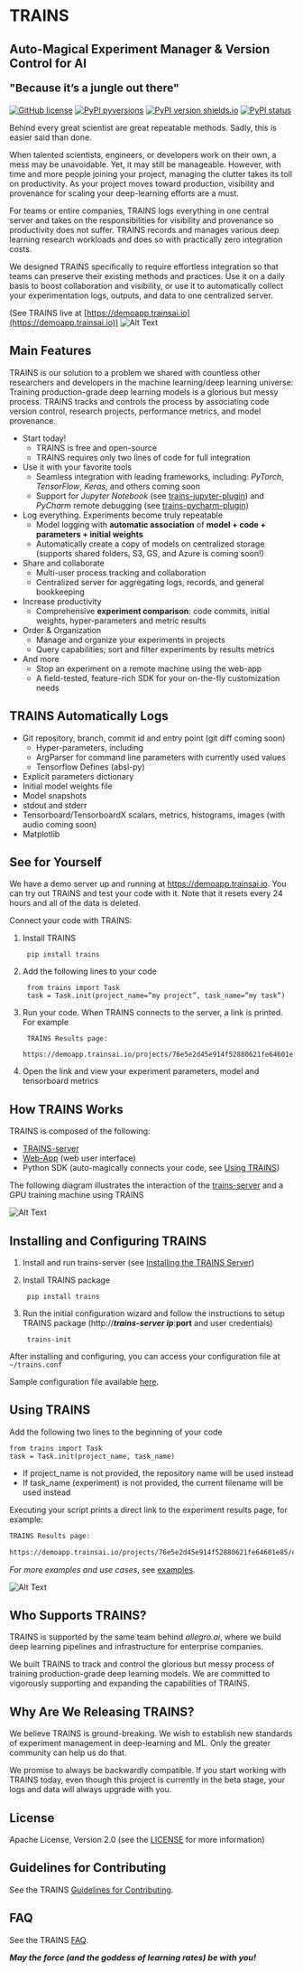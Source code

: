 # TRAINS
## Auto-Magical Experiment Manager & Version Control for AI

<p style="font-size:1.2rem; font-weight:700;">"Because it’s a jungle out there"</p>

[![GitHub license](https://img.shields.io/github/license/allegroai/trains.svg)](https://img.shields.io/github/license/allegroai/trains.svg)
[![PyPI pyversions](https://img.shields.io/pypi/pyversions/trains.svg)](https://img.shields.io/pypi/pyversions/trains.svg)
[![PyPI version shields.io](https://img.shields.io/pypi/v/trains.svg)](https://img.shields.io/pypi/v/trains.svg)
[![PyPI status](https://img.shields.io/pypi/status/trains.svg)](https://pypi.python.org/pypi/trains/)

Behind every great scientist are great repeatable methods. Sadly, this is easier said than done.

When talented scientists, engineers, or developers work on their own, a mess may be unavoidable.
Yet, it may still be manageable. However, with time and more people joining your project, managing the clutter takes
its toll on productivity. As your project moves toward production, visibility and provenance for scaling your
deep-learning efforts are a must.

For teams or entire companies, TRAINS logs everything in one central server and takes on the responsibilities for
visibility and provenance so productivity does not suffer. TRAINS records and manages various deep learning
research workloads and does so with practically zero integration costs.

We designed TRAINS specifically to require effortless integration so that teams can preserve their existing methods
and practices. Use it on a daily basis to boost collaboration and visibility, or use it to automatically collect
your experimentation logs, outputs, and data to one centralized server.

(See TRAINS live at [https://demoapp.trainsai.io](https://demoapp.trainsai.io))
![Alt Text](https://github.com/allegroai/trains/blob/master/docs/webapp_screenshots.gif?raw=true)


## Main Features

TRAINS is our solution to a problem we shared with countless other researchers and developers in the machine
learning/deep learning universe: Training production-grade deep learning models is a glorious but messy process.
TRAINS tracks and controls the process by associating code version control, research projects,
performance metrics, and model provenance.

* Start today!
    * TRAINS is free and open-source
    * TRAINS requires only two lines of code for full integration
* Use it with your favorite tools
    * Seamless integration with leading frameworks, including: *PyTorch*, *TensorFlow*, *Keras*, and others coming soon
    * Support for *Jupyter Notebook* (see [trains-jupyter-plugin](https://github.com/allegroai/trains-jupyter-plugin))
    and *PyCharm* remote debugging (see [trains-pycharm-plugin](https://github.com/allegroai/trains-pycharm-plugin))
* Log everything. Experiments become truly repeatable
    * Model logging with **automatic association** of **model + code + parameters + initial weights**
    * Automatically create a copy of models on centralized storage (supports shared folders, S3, GS, and Azure is coming soon!)
* Share and collaborate
    * Multi-user process tracking and collaboration
    * Centralized server for aggregating logs, records, and general bookkeeping
* Increase productivity
    * Comprehensive **experiment comparison**: code commits, initial weights, hyper-parameters and metric results
* Order & Organization
    * Manage and organize your experiments in projects
    * Query capabilities; sort and filter experiments by results metrics
* And more
    * Stop an experiment on a remote machine using the web-app
    * A field-tested, feature-rich SDK for your on-the-fly customization needs


## TRAINS Automatically Logs

* Git repository, branch, commit id and entry point (git diff coming soon)
    * Hyper-parameters, including
    * ArgParser for command line parameters with currently used values
    * Tensorflow Defines (absl-py)
* Explicit parameters dictionary
* Initial model weights file
* Model snapshots
* stdout and stderr
* Tensorboard/TensorboardX scalars, metrics, histograms, images (with audio coming soon)
* Matplotlib


## See for Yourself

We have a demo server up and running at https://demoapp.trainsai.io. You can try out TRAINS and test your code with it.
Note that it resets every 24 hours and all of the data is deleted.

Connect your code with TRAINS:

1. Install TRAINS

        pip install trains

1. Add the following lines to your code

        from trains import Task
        task = Task.init(project_name=”my project”, task_name=”my task”)

1. Run your code. When TRAINS connects to the server, a link is printed. For example

        TRAINS Results page:
        https://demoapp.trainsai.io/projects/76e5e2d45e914f52880621fe64601e85/experiments/241f06ae0f5c4b27b8ce8b64890ce152/output/log

1. Open the link and view your experiment parameters, model and tensorboard metrics


## How TRAINS Works

TRAINS is composed of the following:

* [TRAINS-server](https://github.com/allegroai/trains-server)
* [Web-App](https://github.com/allegroai/trains-web) (web user interface)
* Python SDK (auto-magically connects your code, see [Using TRAINS](#using-trains))

The following diagram illustrates the interaction of the [trains-server](https://github.com/allegroai/trains-server)
and a GPU training machine using TRAINS

![Alt Text](https://github.com/allegroai/trains/blob/master/docs/system_diagram.png?raw=true)


## Installing and Configuring TRAINS

1. Install and run trains-server (see [Installing the TRAINS Server](https://github.com/allegroai/trains-server))

2. Install TRAINS package

    	pip install trains

3. Run the initial configuration wizard and follow the instructions to setup TRAINS package
(http://**_trains-server ip_**:__port__ and user credentials)

	    trains-init

After installing and configuring, you can access your configuration file at `~/trains.conf`

Sample configuration file available [here](https://github.com/allegroai/trains/blob/master/docs/trains.conf).

## Using TRAINS

Add the following two lines to the beginning of your code

    from trains import Task
    task = Task.init(project_name, task_name)

* If project_name is not provided, the repository name will be used instead
* If task_name (experiment) is not provided, the current filename will be used instead

Executing your script prints a direct link to the experiment results page, for example:

```bash
TRAINS Results page:

https://demoapp.trainsai.io/projects/76e5e2d45e914f52880621fe64601e85/experiments/241f06ae0f5c4b27b8ce8b64890ce152/output/log
```

*For more examples and use cases*, see [examples](https://github.com/allegroai/trains/blob/master/docs/trains_examples.md).

![Alt Text](https://github.com/allegroai/trains/blob/master/docs/results_screenshots.gif?raw=true)


## Who Supports TRAINS?

TRAINS is supported by the same team behind *allegro.ai*,
where we build deep learning pipelines and infrastructure for enterprise companies.

We built TRAINS to track and control the glorious but messy process of training production-grade deep learning models.
We are committed to vigorously supporting and expanding the capabilities of TRAINS.

## Why Are We Releasing TRAINS?

We believe TRAINS is ground-breaking. We wish to establish new standards of experiment management in
deep-learning and ML. Only the greater community can help us do that.

We promise to always be backwardly compatible. If you start working with TRAINS today,
even though this project is currently in the beta stage, your logs and data will always upgrade with you.

## License

Apache License, Version 2.0 (see the [LICENSE](https://www.apache.org/licenses/LICENSE-2.0.html) for more information)

## Guidelines for Contributing

See the TRAINS [Guidelines for Contributing](https://github.com/allegroai/trains/blob/master/docs/contributing.md).

## FAQ

See the TRAINS [FAQ](https://github.com/allegroai/trains/blob/master/docs/faq.md).

<p style="font-size:0.9rem; font-weight:700; font-style:italic">May the force (and the goddess of learning rates) be with you!</p>

